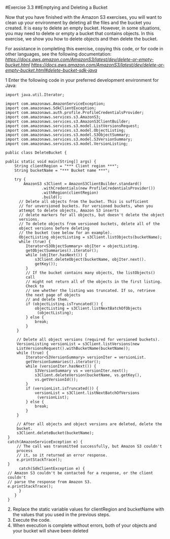 #Exercise 3.3
##Emptying and Deleting a Bucket

Now that you have finished with the Amazon S3 exercises, you will want to clean up your environment by deleting all the files and the bucket you created. It is easy to delete an empty bucket. However, in some situations, you may need to delete or empty a bucket that contains objects. In this exercise, we show you how to delete objects and then delete the bucket.

For assistance in completing this exercise, copying this code, or for code in other languages, see the following documentation:
  *https://docs.aws.amazon.com/AmazonS3/latest/dev/delete-or-empty-bucket.html
  https://docs.aws.amazon.com/AmazonS3/latest/dev/delete-or-empty-bucket.html#delete-bucket-sdk-java*

1  Enter the following code in your preferred development environment for Java:

    import java.util.Iterator;

    import com.amazonaws.AmazonServiceException;
    import com.amazonaws.SdkClientException;
    import com.amazonaws.auth.profile.ProfileCredentialsProvider;
    import com.amazonaws.services.s3.AmazonS3;
    import com.amazonaws.services.s3.AmazonS3ClientBuilder;
    import com.amazonaws.services.s3.model.ListVersionsRequest;
    import com.amazonaws.services.s3.model.ObjectListing;
    import com.amazonaws.services.s3.model.S3ObjectSummary;
    import com.amazonaws.services.s3.model.S3VersionSummary;
    import com.amazonaws.services.s3.model.VersionListing;

    public class DeleteBucket {

    public static void main(String[] args) {
        String clientRegion = "*** Client region ***";
        String bucketName = "*** Bucket name ***";

        try {
            AmazonS3 s3Client = AmazonS3ClientBuilder.standard()
                    .withCredentials(new ProfileCredentialsProvider())
                    .withRegion(clientRegion)
                    .build();
          // Delete all objects from the bucket. This is sufficient
          // for unversioned buckets. For versioned buckets, when you
          attempt to delete objects, Amazon S3 inserts
          // delete markers for all objects, but doesn't delete the object
          versions.
          // To delete objects from versioned buckets, delete all of the
          object versions before deleting
          // the bucket (see below for an example).
          ObjectListing objectListing = s3Client.listObjects(bucketName);
          while (true) {
             Iterator<S3ObjectSummary> objIter = objectListing.
             getObjectSummaries().iterator();
             while (objIter.hasNext()) {
                 s3Client.deleteObject(bucketName, objIter.next().
                 getKey());
             }
             // If the bucket contains many objects, the listObjects()
             call
             // might not return all of the objects in the first listing.
             Check to
             // see whether the listing was truncated. If so, retrieve
             the next page of objects
             // and delete them.
             if (objectListing.isTruncated()) {
                 objectListing = s3Client.listNextBatchOfObjects
                  (objectListing);
             } else {
                 break;
             }
         }

         // Delete all object versions (required for versioned buckets).
         VersionListing versionList = s3Client.listVersions(new
         ListVersionsRequest().withBucketName(bucketName));
         while (true) {
             Iterator<S3VersionSummary> versionIter = versionList.
             getVersionSummaries().iterator();
             while (versionIter.hasNext()) {
                 S3VersionSummary vs = versionIter.next();
                 s3Client.deleteVersion(bucketName, vs.getKey(),
                 vs.getVersionId());
             }
             if (versionList.isTruncated()) {
                 versionList = s3Client.listNextBatchOfVersions
                  (versionList);
             } else {
                 break;
             }
         }

         // After all objects and object versions are deleted, delete the
         bucket.
         s3Client.deleteBucket(bucketName);
     }
     catch(AmazonServiceException e) {
         // The call was transmitted successfully, but Amazon S3 couldn't
         process
         // it, so it returned an error response.
         e.printStackTrace();
     }
          catch(SdkClientException e) {
     // Amazon S3 couldn't be contacted for a response, or the client
     couldn't
     // parse the response from Amazon S3.
     e.printStackTrace();
          }
        }
     }

2. Replace the static variable values for clientRegion and bucketName with the values that you used in the previous steps.
3. Execute the code.
4. When execution is complete without errors, both of your objects and your bucket will shave been deleted
